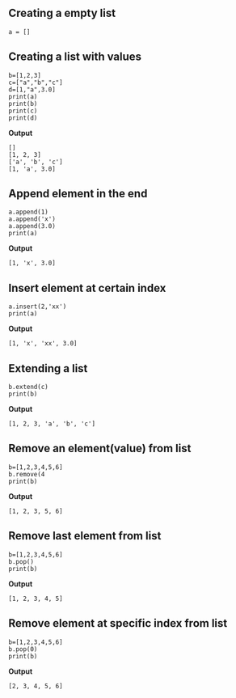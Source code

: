 
## Creating a empty list
```
a = []
```

## Creating a list with values
```
b=[1,2,3]
c=["a","b","c"]
d=[1,"a",3.0]
print(a)
print(b)
print(c)
print(d)
```

**Output**
```
[]
[1, 2, 3]
['a', 'b', 'c']
[1, 'a', 3.0]
```

## Append element in the end
```
a.append(1)
a.append('x')
a.append(3.0)
print(a)
```
**Output**
```
[1, 'x', 3.0]
```
## Insert element at certain index
```
a.insert(2,'xx')
print(a)
```

**Output**
```
[1, 'x', 'xx', 3.0]
```
## Extending a list
```
b.extend(c)
print(b)
```

**Output**
```
[1, 2, 3, 'a', 'b', 'c']
```

## Remove an element(value) from list
```
b=[1,2,3,4,5,6]
b.remove(4
print(b)
```

**Output**
```
[1, 2, 3, 5, 6]
```

## Remove last element from list
```
b=[1,2,3,4,5,6]
b.pop()
print(b)
```

**Output**
```
[1, 2, 3, 4, 5]
```

## Remove element at specific index from list
```
b=[1,2,3,4,5,6]
b.pop(0)
print(b)
```

**Output**
```
[2, 3, 4, 5, 6]
```